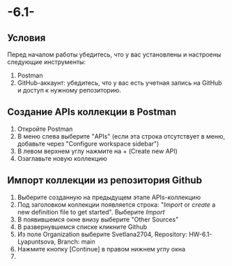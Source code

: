 # -6.1-
## Условия
Перед началом работы убедитесь, что у вас установлены и настроены следующие инструменты:
 1. Postman
 2. GitHub-аккаунт: убедитесь, что у вас есть учетная запись на GitHub и доступ к нужному репозиторию.

## Создание APIs коллекции в Postman
 1. Откройте Postman
 2. В меню слева выберите "APIs" (если эта строка отсутствует в меню, добавьте через "Configure workspace sidebar")
 3. В левом верхнем углу нажмите на + (Create new API)
 4. Озаглавьте новую коллекцию
    
## Импорт коллекции из репозитория Github
 1. Выберите созданную на предыдущем этапе APIs-коллекцию
 2. Под заголовком коллекции появляется строка:
    "_Import_ or _create_ a new definition file to get started". Выберите _Import_
 3. В появившемся окне внизу выберите "Other Sources"
 4. В развернувшемся списке кликните Github
 5. Из поле Organization выберите Svetlana2704, Repository: HW-6.1-Lyapuntsova, Branch: main
 6. Нажмите кнопку [Continue] в правом нижнем углу окна
 8. 
